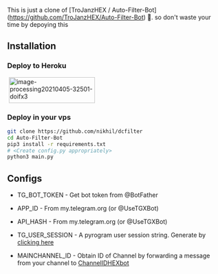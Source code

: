 This is just a clone of [TroJanzHEX
/
Auto-Filter-Bot]
(https://github.com/TroJanzHEX/Auto-Filter-Bot) 🤣. so don't waste your time by depoying this


## Installation

### Deploy to Heroku
<a href='https://svgshare.com/s/ZiE' ><img src='https://svgshare.com/i/ZiE.svg' title='' /></a>
<a href="https://heroku.com/deploy?template=https://github.com/nikhileasy/dcfilter"><img src="https://svgshare.com/s/ZiE" alt="image-processing20210405-32501-doifx3" border="0" height="60" width="200" align="center" /></a>
### Deploy in your vps
```sh
git clone https://github.com/nikhil/dcfilter
cd Auto-Filter-Bot
pip3 install -r requirements.txt
# <Create config.py appropriately>
python3 main.py
```

## Configs

* TG_BOT_TOKEN  - Get bot token from @BotFather

* APP_ID        - From my.telegram.org (or @UseTGXBot)

* API_HASH      - From my.telegram.org (or @UseTGXBot)

* TG_USER_SESSION  - A pyrogram user session string. Generate by [clicking here](https://repl.it/@SpEcHiDe/GenerateStringSession)

* MAINCHANNEL_ID - Obtain ID of Channel by forwarding a message from your channel to [ChannelIDHEXbot](https://telegram.dog/channelidhexbot)

